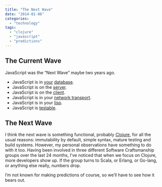 ```yaml
---
title: "The Next Wave"
date: "2014-01-06"
categories: 
  - "technology"
tags: 
  - "clojure"
  - "javascript"
  - "predictions"
---
```


## The Current Wave

JavaScript was the “Next Wave” maybe two years ago.

- JavaScript is in [your](http://couchdb.apache.org/) [database](http://www.mongodb.org).
- JavaScript is on the [server](http://nodejs.org/).
- JavaScript is on the [client](https://www.google.ca/#q=this+doesnt+need+a+link).
- JavaScript is in your [network transport](http://en.wikipedia.org/wiki/JSON).
- JavaScript is in your [lisp](http://www.clojurescript.org).
- JavaScript is [testable](http://karma-runner.github.io/).

## The Next Wave

I think the next wave is something functional, probably [Clojure](http://www.clojure.org), for all the usual reasons: immutability by default, simple syntax, mature testing and build systems. However, my personal observations have something to do with it too. Having been involved in three different Software Craftsmanship groups over the last 24 months, I’ve noticed that when we focus on Clojure, more developers show up. If the group turns to Scala, or Erlang, or Go-lang, or anything else really, numbers drop.

I’m not known for making predictions of course, so we’ll have to see how it bears out.
